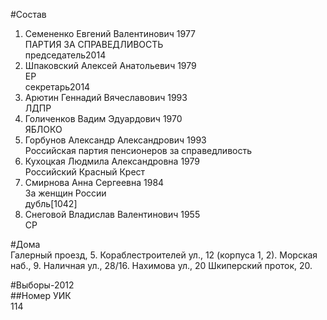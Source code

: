#Состав  
1. Семененко Евгений Валентинович 1977  
    ПАРТИЯ ЗА СПРАВЕДЛИВОСТЬ  
    председатель2014  
2. Шпаковский Алексей Анатольевич 1979  
    ЕР  
    секретарь2014  
3. Арютин Геннадий Вячеславович 1993  
    ЛДПР  
4. Голиченков Вадим Эдуардович 1970  
    ЯБЛОКО  
5. Горбунов Александр Александрович 1993  
    Российская партия пенсионеров за справедливость  
6. Кухоцкая Людмила Александровна 1979  
    Российский Красный Крест  
7. Смирнова Анна Сергеевна 1984  
    За женщин России  
    дубль[1042]  
8. Снеговой Владислав Валентинович 1955  
    СР  
  
#Дома  
Галерный проезд,   5. Кораблестроителей ул.,   12 (корпуса 1, 2). Морская наб.,   9. Наличная ул.,   28/16. Нахимова ул.,   20 Шкиперский проток,   20.  
  
#Выборы-2012  
##Номер УИК  
114  
